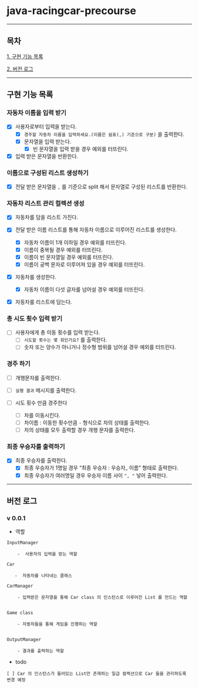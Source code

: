 # java-racingcar-precourse

---

## 목차

[1. 구현 기능 목록](#구현-기능-목록)

[2. 버전 로그](#버전-로그)

---
## 구현 기능 목록

### 자동차 이름을 입력 받기

- [x]  사용자로부터 입력을 받는다.
    - [x]  `경주할 자동차 이름을 입력하세요.(이름은 쉼표(,) 기준으로 구분)` 을 출력한다.
    - [x]   문자열을 입력 받는다.
        - [x] 빈 문자열을 입력 받을 경우 예외를 터뜨린다. 

- [x]  입력 받은 문자열을 반환한다.

### 이름으로 구성된 리스트 생성하기

- [x] 전달 받은 문자열을 `,` 를 기준으로 split 해서 문자열로 구성된 리스트를 반환한다.

### 자동차 리스트 관리 컬렉션 생성

- [x]  자동차를 담을 리스트 가진다.

- [x]  전달 받은 이름 리스트를 통해 자동차 이름으로 이루어진 리스트를 생성한다.
      - [x] 자동차 이름이 1개 이하일 경우 예외를 터뜨린다.
      - [x] 이름이 중복될 경우 예외를 터뜨린다.
      - [x] 이름이 빈 문자열일 경우 예외를 터뜨린다.
      - [x] 이름이 공백 문자로 이루어져 있을 경우 예외를 터뜨린다.

- [x]  자동차를 생성한다.
    - [x]  자동차 이름이 다섯 글자를 넘어설 경우 예외를 터뜨린다.

- [x]  자동차를 리스트에 담는다.

### 총 시도 횟수 입력 받기

- [ ]  사용자에게 총 이동 횟수를 입력 받는다.
    - [ ]  `시도할 횟수는 몇 회인가요?` 를 출력한다.
    - [ ]  숫자 또는 양수가 아니거나 정수형 범위를 넘어설 경우 예외를 터뜨린다.

### 경주 하기

- [ ]  개행문자를 출력한다.

- [ ]  `실행 결과` 메시지를 출력한다.

- [ ]  시도 횟수 만큼 경주한다
    - [ ]  차를 이동시킨다.
    - [ ]  차이름 : 이동한 횟수만큼 `-`  형식으로 차의 상태를 출력한다.
    - [ ]  차의 상태를 모두 출력할 경우 개행 문자를 출력한다.

### 최종 우승자를 출력하기

- [x]  최종 우승자를 출력한다.
    - [x]  최종 우승자가 1명일 경우 “최종 우승자 : 우승자_ 이름” 형태로 출력한다.
    - [x]  최종 우승자가 여러명일 경우 우승자 이름 사이 `", "`  넣어 출력한다.
---

## 버전 로그

### v 0.0.1

- 역할
```text
InputManager

    -  사용자의 입력을 받는 역할

Car
   
   -  자동차를 나타내는 클래스

CarManager

    - 입력받은 문자열을 통해 Car class 의 인스턴스로 이루어진 List 를 만드는 역할


Game class

    - 자동차들을 통해 게임을 진행하는 역할
    
    
OutputManager

    - 결과를 출력하는 역할
```

- todo

```text
[ ] Car 의 인스턴스가 들어있는 List만 존재하는 일급 컬렉션으로 Car 들을 관리하도록 변경 예정
```